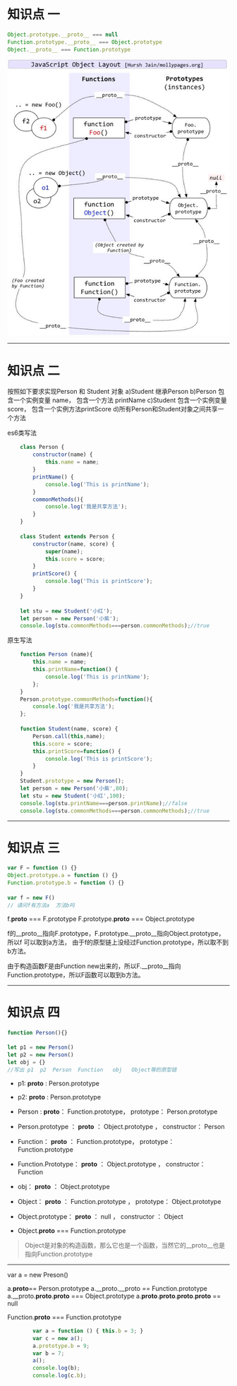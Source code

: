 # 知识点 一
```js
Object.prototype.__proto__ === null
Function.prototype.__proto__ === Object.prototype
Object.__proto__ === Function.prototype
```
![alt 原型链图解](./原型链图.png)

*******************************************************************************************************************************************************************************************
# 知识点 二
按照如下要求实现Person 和 Student 对象
 a)Student 继承Person 
 b)Person 包含一个实例变量 name， 包含一个方法 printName
 c)Student 包含一个实例变量 score， 包含一个实例方法printScore
 d)所有Person和Student对象之间共享一个方法

es6类写法
```js
    class Person {
        constructor(name) {
            this.name = name;
        }
        printName() {
            console.log('This is printName');
        }
        commonMethods(){
            console.log('我是共享方法');
        }
    }

    class Student extends Person {
        constructor(name, score) {
            super(name);
            this.score = score;
        }
        printScore() {
            console.log('This is printScore');
        }
    }

    let stu = new Student('小红');
    let person = new Person('小紫');
    console.log(stu.commonMethods===person.commonMethods);//true
```

原生写法
```js
    function Person (name){
        this.name = name;
        this.printName=function() {
            console.log('This is printName');
        };
    }
    Person.prototype.commonMethods=function(){
        console.log('我是共享方法');
    };

    function Student(name, score) {
        Person.call(this,name);
        this.score = score;
        this.printScore=function() {
            console.log('This is printScore');
        }
    }
    Student.prototype = new Person();
    let person = new Person('小紫',80);
    let stu = new Student('小红',100);
    console.log(stu.printName===person.printName);//false
    console.log(stu.commonMethods===person.commonMethods);//true

```

*******************************************************************************************************************************************************************************************
# 知识点 三
```js
var F = function () {}
Object.prototype.a = function () {}
Function.prototype.b = function () {}

var f = new F()  
// 请问f有方法a  方法b吗
```

f.__proto__ === F.prototype
F.prototype.__proto__ === Object.prototype

f的__proto__指向F.prototype，F.prototype.__proto__指向Object.prototype，所以f 可以取到a方法， 由于f的原型链上没经过Function.prototype，所以取不到b方法。

由于构造函数F是由Function new出来的，所以F.__proto__指向Function.prototype，所以F函数可以取到b方法。

*******************************************************************************************************************************************************************************************


# 知识点 四
```js
function Person(){}

let p1 = new Person()
let p2 = new Person()
let obj = {}
//写出 p1  p2  Person  Function   obj   Object等的原型链
```
* p1:      __proto__ :  Person.prototype       

* p2:      __proto__ :  Person.prototype 

* Person  :         __proto__： Function.prototype，    prototype： Person.prototype

* Person.prototype ：         __proto__ ： Object.prototype ，  constructor： Person

* Function：       __proto__ ： Function.prototype，   prototype： Function.prototype

* Function.Prototype：     __proto__ ：  Object.prototype ，   constructor：  Function

* obj：    __proto__ ： Object.prototype

* Object：   __proto__ ： Function.prototype  ，   prototype：  Object.prototype

* Object.prototype：    __proto__ ：  null  ，   constructor  ：  Object

* Object.__proto__  === Function.prototype
> Object是对象的构造函数，那么它也是一个函数，当然它的__proto__也是指向Function.prototype

*******************************************************************************************************************************************************************************************


var a = new Preson()

a.__proto__== Person.prototype
a.__proto.__proto == Function.prototype
a.__proto.__proto__.__proto__ === Object.prototype
a.__proto__.__proto__.__proto__.__proto__ == null

Function.__proto__ === Function.prototype


```js
		var a = function () { this.b = 3; }
		var c = new a();
		a.prototype.b = 9;
		var b = 7;
		a();
		console.log(b);
		console.log(c.b); 
```